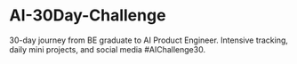 # AI-30Day-Challenge
30-day journey from BE graduate to AI Product Engineer. Intensive tracking, daily mini projects, and social media #AIChallenge30.
